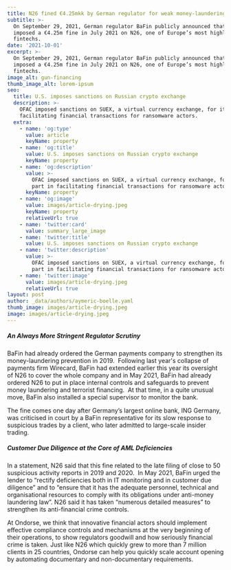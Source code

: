 ```yaml
---
title: N26 fined €4.25mkk by German regulator for weak money-laundering controls
subtitle: >-
  On September 29, 2021, German regulator BaFin publicly announced that it had
  imposed a €4.25m fine in July 2021 on N26, one of Europe’s most highly valued
  fintechs.
date: '2021-10-01'
excerpt: >-
  On September 29, 2021, German regulator BaFin publicly announced that it had
  imposed a €4.25m fine in July 2021 on N26, one of Europe’s most highly valued
  fintechs.
image_alt: gun-financing
thumb_image_alt: lorem-ipsum
seo:
  title: U.S. imposes sanctions on Russian crypto exchange
  description: >-
    OFAC imposed sanctions on SUEX, a virtual currency exchange, for its part in
    facilitating financial transactions for ransomware actors.
  extra:
    - name: 'og:type'
      value: article
      keyName: property
    - name: 'og:title'
      value: U.S. imposes sanctions on Russian crypto exchange
      keyName: property
    - name: 'og:description'
      value: >-
        OFAC imposed sanctions on SUEX, a virtual currency exchange, for its
        part in facilitating financial transactions for ransomware actors.
      keyName: property
    - name: 'og:image'
      value: images/article-drying.jpeg
      keyName: property
      relativeUrl: true
    - name: 'twitter:card'
      value: summary_large_image
    - name: 'twitter:title'
      value: U.S. imposes sanctions on Russian crypto exchange
    - name: 'twitter:description'
      value: >-
        OFAC imposed sanctions on SUEX, a virtual currency exchange, for its
        part in facilitating financial transactions for ransomware actors.
    - name: 'twitter:image'
      value: images/article-drying.jpeg
      relativeUrl: true
layout: post
author: _data/authors/aymeric-boelle.yaml
thumb_image: images/article-drying.jpeg
image: images/article-drying.jpeg
---
```

##### An Always More Stringent Regulator Scrutiny

BaFin had already ordered the German payments company to strengthen its money-laundering prevention in 2019.  Following last year's collapse of payments firm Wirecard, BaFin had extended earlier this year its oversight of N26 to cover the whole company and in May 2021, BaFin had already ordered N26 to put in place internal controls and safeguards to prevent money laundering and terrorist financing.  At that time, in a quite unusual move, BaFin also installed a special supervisor to monitor the bank. 

The fine comes one day after Germany’s largest online bank, ING Germany, was criticised in court by a BaFin representative for its slow response to suspicious trades by a client, who later admitted to large-scale insider trading.

##### Customer Due Diligence at the Core of AML Deficiencies

In a statement, N26 said that this fine related to the late filing of close to 50 suspicious activity reports in 2019 and 2020.  In May 2021, BaFin urged the lender to “rectify deficiencies both in IT monitoring and in customer due diligence” and to “ensure that it has the adequate personnel, technical and organisational resources to comply with its obligations under anti-money laundering law”. N26 said it has taken “numerous detailed measures” to strengthen its anti-financial crime controls.

At Ondorse, we think that innovative financial actors should implement effective compliance controls and mechanisms at the very beginning of their operations, to show regulators goodwill and how seriously financial crime is taken. Just like N26 which quickly grew to more than 7 million clients in 25 countries, Ondorse can help you quickly scale account opening by automating documentary and non-documentary requirements.
